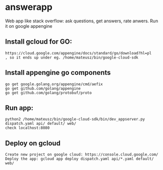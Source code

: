 # answerapp
Web app like stack overflow: ask questions, get answers, rate anwers.
Run it on google appengine

## Install gcloud for GO:
    https://cloud.google.com/appengine/docs/standard/go/download?hl=pl
    , so it ends up under eg. /home/mateusz/bin/google-cloud-sdk

## Install appengine go components
    go get google.golang.org/appengine/cmd/aefix
    go get github.com/golang/appengine
    go get github.com/golang/protobuf/proto
    
## Run app:
    python2 /home/mateusz/bin/google-cloud-sdk/bin/dev_appserver.py dispatch.yaml api/ default/ web/
    check localhost:8080

## Deploy on gcloud
    Create new project on google cloud: https://console.cloud.google.com/  
    Deploy the app: gcloud app deploy dispatch.yaml api/*.yaml default/ web/